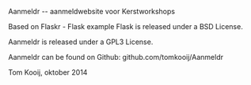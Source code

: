 Aanmeldr -- aanmeldwebsite voor Kerstworkshops

Based on Flaskr - Flask example
Flask is released under a BSD License.

Aanmeldr is released under a GPL3 License.

Aanmeldr can be found on Github: github.com/tomkooij/Aanmeldr

Tom Kooij, oktober 2014
